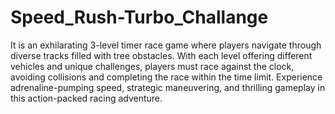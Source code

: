 # Speed_Rush-Turbo_Challange

It is an exhilarating 3-level timer race game where players navigate through diverse tracks filled with tree obstacles. With each level offering different vehicles and unique challenges, players must race against the clock, avoiding collisions and completing the race within the time limit. Experience adrenaline-pumping speed, strategic maneuvering, and thrilling gameplay in this action-packed racing adventure.
